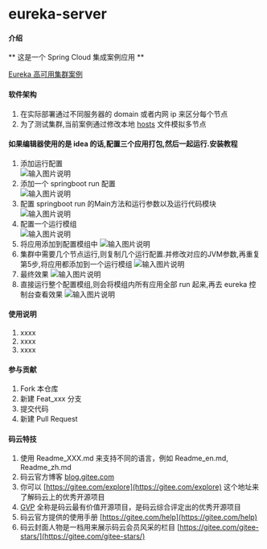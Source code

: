 # eureka-server

#### 介绍
** 这是一个 Spring Cloud  集成案例应用 **

[Eureka 高可用集群案例](https://gitee.com/code_luffy/ghost-parent/tree/master/eureka-server)

#### 软件架构
1.  在实际部署通过不同服务器的 domain 或者内网 ip 来区分每个节点
2.  为了测试集群,当前案例通过修改本地 [hosts](https://jingyan.baidu.com/article/9113f81b49ed2f2b3214c7fa.html) 文件模拟多节点

#### 如果编辑器使用的是 idea 的话,配置三个应用打包,然后一起运行.安装教程

1.  添加运行配置  
![输入图片说明](https://images.gitee.com/uploads/images/2020/0325/013550_a56bb814_968600.png "添加运行配置")
2.  添加一个 springboot run 配置  
![输入图片说明](https://images.gitee.com/uploads/images/2020/0325/013605_a9489256_968600.png "添加一个 springboot run 配置")
3.  配置 springboot run 的Main方法和运行参数以及运行代码模块
![输入图片说明](https://images.gitee.com/uploads/images/2020/0325/013626_ac14ee9b_968600.png "配置 springboot run 的Main方法和运行参数以及运行代码模块")
4.  配置一个运行模组  
![输入图片说明](https://images.gitee.com/uploads/images/2020/0325/013638_bed410f9_968600.png "配置一个运行模组")
5.  将应用添加到配置模组中
![输入图片说明](https://images.gitee.com/uploads/images/2020/0325/013658_10c55bab_968600.png "将应用添加到配置模组中")
6.  集群中需要几个节点运行,则复制几个运行配置.并修改对应的JVM参数,再重复第5步,将应用都添加到一个运行模组
![输入图片说明](https://images.gitee.com/uploads/images/2020/0325/014659_1b83e8e4_968600.png "集群中需要几个节点运行,则复制几个运行配置.并修改对应的JVM参数,再重复第5步,将应用都添加到一个运行模组")
7.  最终效果
![输入图片说明](https://images.gitee.com/uploads/images/2020/0325/013942_fe86b2ab_968600.png "最终效果")
8. 直接运行整个配置模组,则会将模组内所有应用全部 run 起来,再去 eureka 控制台查看效果
![输入图片说明](https://images.gitee.com/uploads/images/2020/0325/014754_5b834954_968600.png "直接运行整个配置模组,则会将模组内所有应用全部 run 起来,再去 eureka 控制台查看效果")


#### 使用说明

1.  xxxx
2.  xxxx
3.  xxxx

#### 参与贡献

1.  Fork 本仓库
2.  新建 Feat_xxx 分支
3.  提交代码
4.  新建 Pull Request


#### 码云特技

1.  使用 Readme\_XXX.md 来支持不同的语言，例如 Readme\_en.md, Readme\_zh.md
2.  码云官方博客 [blog.gitee.com](https://blog.gitee.com)
3.  你可以 [https://gitee.com/explore](https://gitee.com/explore) 这个地址来了解码云上的优秀开源项目
4.  [GVP](https://gitee.com/gvp) 全称是码云最有价值开源项目，是码云综合评定出的优秀开源项目
5.  码云官方提供的使用手册 [https://gitee.com/help](https://gitee.com/help)
6.  码云封面人物是一档用来展示码云会员风采的栏目 [https://gitee.com/gitee-stars/](https://gitee.com/gitee-stars/)
